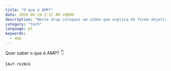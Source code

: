```yaml
---
title: "O que é AMP?"
date: 2020-06-24 2:17 AM +0000
description: "Neste drop coloquei um vídeo que explica de forma objetiva o básico do AMP."
category: "tech"
language: pt
keywords:
  - amp
---
```


Quer saber o que é AMP? 👇

```youtube
IAvf-rkzNck
```
